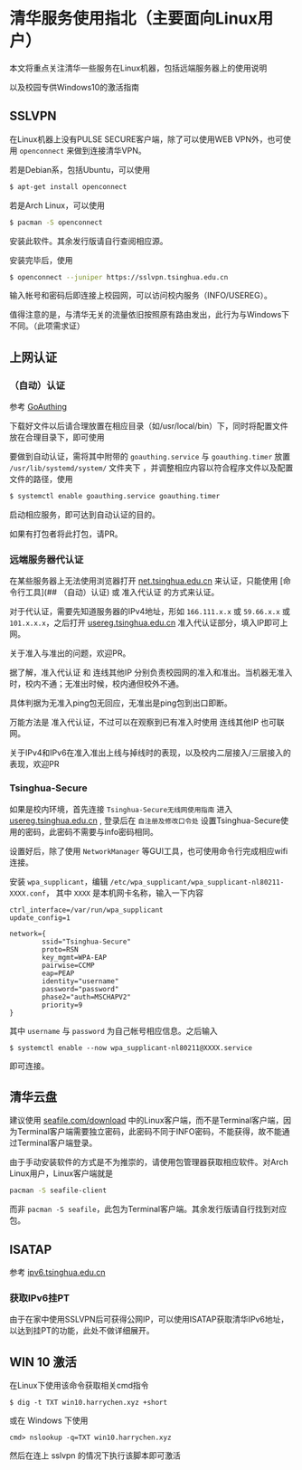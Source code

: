 # 清华服务使用指北（主要面向Linux用户）

本文将重点关注清华一些服务在Linux机器，包括远端服务器上的使用说明

以及校园专供Windows10的激活指南

## SSLVPN

在Linux机器上没有PULSE SECURE客户端，除了可以使用WEB VPN外，也可使用 `openconnect` 来做到连接清华VPN。

若是Debian系，包括Ubuntu，可以使用

```bash
$ apt-get install openconnect
```

若是Arch Linux，可以使用

```bash
$ pacman -S openconnect
```

安装此软件。其余发行版请自行查阅相应源。

安装完毕后，使用

```bash
$ openconnect --juniper https://sslvpn.tsinghua.edu.cn
```

输入帐号和密码后即连接上校园网，可以访问校内服务（INFO/USEREG）。

值得注意的是，与清华无关的流量依旧按照原有路由发出，此行为与Windows下不同。（此项需求证）

## 上网认证

### （自动）认证

参考 [GoAuthing](https://github.com/z4yx/GoAuthing)

下载好文件以后请合理放置在相应目录（如/usr/local/bin）下，同时将配置文件放在合理目录下，即可使用

要做到自动认证，需将其中附带的 `goauthing.service` 与 `goauthing.timer` 放置 `/usr/lib/systemd/system/` 文件夹下 ，并调整相应内容以符合程序文件以及配置文件的路径，使用

``` bash
$ systemctl enable goauthing.service goauthing.timer
```

启动相应服务，即可达到自动认证的目的。

如果有打包者将此打包，请PR。

### 远端服务器代认证

在某些服务器上无法使用浏览器打开 [net.tsinghua.edu.cn](net.tsinghua.edu.cn) 来认证，只能使用 [命令行工具](## （自动）认证) 或 准入代认证 的方式来认证。

对于代认证，需要先知道服务器的IPv4地址，形如 `166.111.x.x` 或 `59.66.x.x` 或 `101.x.x.x`，之后打开 [usereg.tsinghua.edu.cn](usereg.tsinghua.edu.cn) 准入代认证部分，填入IP即可上网。

关于准入与准出的问题，欢迎PR。

据了解，准入代认证 和 连线其他IP 分别负责校园网的准入和准出。当机器无准入时，校内不通；无准出时候，校内通但校外不通。

具体判据为无准入ping包无回应，无准出是ping包到出口即断。

万能方法是 准入代认证，不过可以在观察到已有准入时使用 连线其他IP 也可联网。

关于IPv4和IPv6在准入准出上线与掉线时的表现，以及校内二层接入/三层接入的表现，欢迎PR

### Tsinghua-Secure

如果是校内环境，首先连接 `Tsinghua-Secure无线网使用指南` 进入 [usereg.tsinghua.edu.cn](usereg.tsinghua.edu.cn) , 登录后在 `自注册及修改口令处` 设置Tsinghua-Secure使用的密码，此密码不需要与info密码相同。

设置好后，除了使用 `NetworkManager` 等GUI工具，也可使用命令行完成相应wifi连接。

安装 `wpa_supplicant`，编辑 `/etc/wpa_supplicant/wpa_supplicant-nl80211-XXXX.conf`， 其中 `XXXX` 是本机网卡名称，输入一下内容

```
ctrl_interface=/var/run/wpa_supplicant
update_config=1

network={
        ssid="Tsinghua-Secure"
        proto=RSN
        key_mgmt=WPA-EAP
        pairwise=CCMP
        eap=PEAP
        identity="username"
        password="password"
        phase2="auth=MSCHAPV2"
        priority=9
}     
```

其中 `username` 与 `password` 为自己帐号相应信息。之后输入

```
$ systemctl enable --now wpa_supplicant-nl80211@XXXX.service
```

即可连接。

## 清华云盘

建议使用 [seafile.com/download](seafile.com/download) 中的Linux客户端，而不是Terminal客户端，因为Terminal客户端需要独立密码，此密码不同于INFO密码，不能获得，故不能通过Terminal客户端登录。

由于手动安装软件的方式是不为推崇的，请使用包管理器获取相应软件。对Arch Linux用户，Linux客户端就是

```bash
pacman -S seafile-client
```

而非 `pacman -S seafile`，此包为Terminal客户端。其余发行版请自行找到对应包。

## ISATAP 
  
参考 [ipv6.tsinghua.edu.cn](ipv6.tsinghua.edu.cn)

### 获取IPv6挂PT

由于在家中使用SSLVPN后可获得公网IP，可以使用ISATAP获取清华IPv6地址，以达到挂PT的功能，此处不做详细展开。

## WIN 10 激活

在Linux下使用该命令获取相关cmd指令

```
$ dig -t TXT win10.harrychen.xyz +short
```

或在 Windows 下使用

```
cmd> nslookup -q=TXT win10.harrychen.xyz
```

然后在连上 sslvpn 的情况下执行该脚本即可激活
